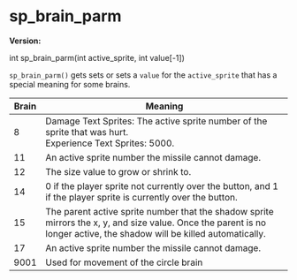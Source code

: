 # sp_brain_parm

**Version:** <VersionInfo dink="" standalone />&nbsp;<VersionInfo freedink="" standalone />&nbsp;<VersionInfo dinkhd="" standalone />&nbsp;<VersionInfo yedink="" standalone />

<Prototype>int sp_brain_parm(int active_sprite, int value[-1])</Prototype>

`sp_brain_parm()` gets sets or sets a `value` for the `active_sprite` that has a special meaning for some brains.

| Brain | Meaning                                                                                                                                                                |
|-------|------------------------------------------------------------------------------------------------------------------------------------------------------------------------|
| 8     | Damage Text Sprites: The active sprite number of the sprite that was hurt.<br>Experience Text Sprites: 5000.                                                           |
| 11    | An active sprite number the missile cannot damage.                                                                                                                     |
| 12    | The size value to grow or shrink to.                                                                                                                                   |
| 14    | 0 if the player sprite not currently over the button, and 1 if the player sprite is currently over the button.                                                         |
| 15    | The parent active sprite number that the shadow sprite mirrors the x, y, and size value. Once the parent is no longer active, the shadow will be killed automatically. |
| 17    | An active sprite number the missile cannot damage.                                                                                                              |
| 9001    | <VersionInfo yedink=""> Used for movement of the circle brain </VersionInfo>|
